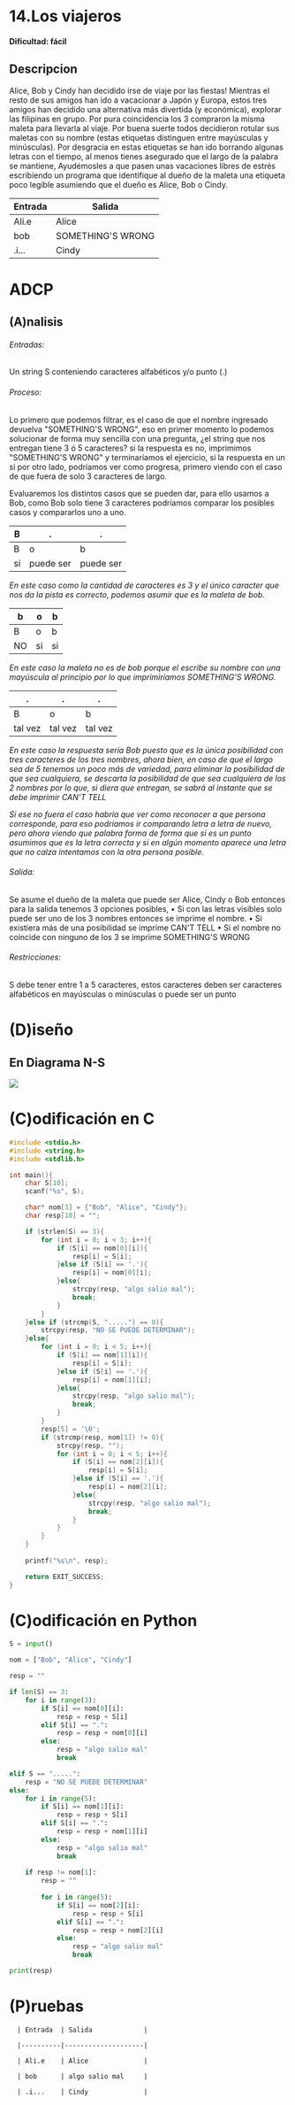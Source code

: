 # 14.Los viajeros

#### Dificultad: fácil

## Descripcion

Alice, Bob y Cindy han decidido irse de viaje por las fiestas! Mientras el resto de sus amigos han ido a vacacionar a Japón y Europa, estos tres amigos han decidido una alternativa más divertida (y económica), explorar las filipinas en grupo. Por pura coincidencia los 3 compraron la misma maleta para llevarla al viaje. Por buena suerte todos decidieron rotular sus maletas con su nombre (estas etiquetas distinguen entre mayúsculas y minúsculas). Por desgracia en estas etiquetas se han ido borrando algunas letras con el tiempo, al menos tienes asegurado que el largo de la palabra se mantiene, Ayudémosles a que pasen unas vacaciones libres de estrés escribiendo un programa que identifique al dueño de la maleta una etiqueta poco legible asumiendo que el dueño es Alice, Bob o Cindy.


| Entrada | Salida             |
|---------|--------------------|
| Ali.e   | Alice              |
| bob     | SOMETHING'S WRONG  |
| .i...   | Cindy              |

# ADCP

## (A)nalisis

###### Entradas: 
Un string S conteniendo caracteres alfabéticos y/o punto (.)


###### Proceso:

Lo primero que podemos filtrar, es el caso de que el nombre ingresado devuelva "SOMETHING'S WRONG", eso en primer momento lo podemos solucionar de forma muy sencilla con una pregunta, ¿el string que nos entregan tiene 3 ó 5 caracteres? si la respuesta es no, imprimimos "SOMETHING'S WRONG" y terminaríamos el ejercicio, si la respuesta en un si por otro lado, podríamos ver como progresa, primero viendo con el caso de que fuera de solo 3 caracteres de largo.

Evaluaremos los distintos casos que se pueden dar, para ello usamos a Bob, como Bob solo tiene 3 caracteres podríamos comparar los posibles casos y compararlos uno a uno.

| B  | .        | .        |
|----|----------|----------|
| B  | o        | b        |
| si | puede ser| puede ser|

*En este caso como la cantidad de caracteres es 3 y el único caracter que nos da la pista es correcto, podemos asumir que es la maleta de bob.*

| b  | o   | b   |
|----|-----|-----|
| B  | o   | b   |
| NO | si  | si  |

*En este caso la maleta no es de bob porque el escribe su nombre con una mayúscula al principio por lo que imprimiríamos SOMETHING'S WRONG.*

| .       | .      | .       |
|---------|--------|---------|
| B       | o      | b       |
| tal vez | tal vez| tal vez |

*En este caso la respuesta sería Bob puesto que es la única posibilidad con tres caracteres de los tres nombres, ahora bien, en caso de que el largo sea de 5 tenemos un poco más de variedad, para eliminar la posibilidad de que sea cualquiera, se descarta la posibilidad de que sea cualquiera de los 2 nombres por lo que, si diera que entregan, se sabrá al instante que se debe imprimir CAN'T TELL*

*Si ese no fuera el caso habría que ver como reconocer a que persona corresponde, para eso podríamos ir comparando letra a letra de nuevo, pero ahora viendo que palabra forma de forma que si es un punto asumimos que es la letra correcta y si en algún momento aparece una letra que no calza intentamos con la otra persona posible.*


###### Salida: 

Se asume el dueño de la maleta que puede ser Alice, Cindy o Bob entonces para la salida tenemos 3 opciones posibles,
•	Si con las letras visibles solo puede ser uno de los 3 nombres entonces se imprime el nombre.
•	Si existiera más de una posibilidad se imprime CAN'T TELL
•	Si el nombre no coincide con ninguno de los 3 se imprime SOMETHING'S WRONG
 

###### Restricciones: 

S debe tener entre 1 a 5 caracteres, estos caracteres deben ser caracteres alfabéticos en mayúsculas o minúsculas o puede ser un punto

# (D)iseño

## En Diagrama N-S

![](Imagen.png)

# (C)odificación en C
```c
#include <stdio.h>
#include <string.h>
#include <stdlib.h>

int main(){
    char S[10];
    scanf("%s", S);

    char* nom[3] = {"Bob", "Alice", "Cindy"};
    char resp[10] = "";

    if (strlen(S) == 3){
        for (int i = 0; i < 3; i++){
            if (S[i] == nom[0][i]){
                resp[i] = S[i];
            }else if (S[i] == '.'){
                resp[i] = nom[0][i];
            }else{
                strcpy(resp, "algo salio mal");
                break;
            }  
        }  
    }else if (strcmp(S, ".....") == 0){
        strcpy(resp, "NO SE PUEDE DETERMINAR");
    }else{
        for (int i = 0; i < 5; i++){
            if (S[i] == nom[1][i]){
                resp[i] = S[i];
            }else if (S[i] == '.'){
                resp[i] = nom[1][i];
            }else{
                strcpy(resp, "algo salio mal");
                break;
            }
        }
        resp[5] = '\0';
        if (strcmp(resp, nom[1]) != 0){
            strcpy(resp, "");
            for (int i = 0; i < 5; i++){
                if (S[i] == nom[2][i]){
                    resp[i] = S[i];
                }else if (S[i] == '.'){
                    resp[i] = nom[2][i];
                }else{
                    strcpy(resp, "algo salio mal");
                    break;
                }
            }   
        }
    }
    
    printf("%s\n", resp);

    return EXIT_SUCCESS;
}
```
# (C)odificación en Python
```py
S = input()

nom = ["Bob", "Alice", "Cindy"]

resp = ""

if len(S) == 3:
    for i in range(3):
        if S[i] == nom[0][i]:
            resp = resp + S[i]
        elif S[i] == ".":
            resp = resp + nom[0][i]
        else:
            resp = "algo salio mal"
            break

elif S == ".....":
    resp = "NO SE PUEDE DETERMINAR"
else:
    for i in range(5):
        if S[i] == nom[1][i]:
            resp = resp + S[i]
        elif S[i] == ".":
            resp = resp + nom[1][i]
        else:
            resp = "algo salio mal"
            break
    
    if resp != nom[1]:
        resp = ""
        
        for i in range(5):
            if S[i] == nom[2][i]:
                resp = resp + S[i]
            elif S[i] == ".":
                resp = resp + nom[2][i]
            else:
                resp = "algo salio mal"
                break

print(resp)
```
# (P)ruebas

      | Entrada  | Salida             |
      
      |----------|--------------------|
      
      | Ali.e    | Alice              |
      
      | bob      | algo salio mal     |
      
      | .i...    | Cindy              |
